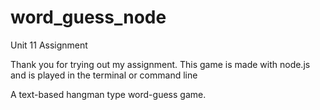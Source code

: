 # word_guess_node
Unit 11 Assignment

Thank you for trying out my assignment. This game is made with node.js and is played in the terminal or command line

A text-based hangman type word-guess game. 